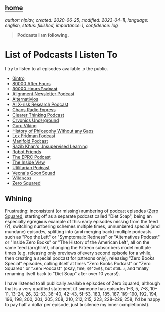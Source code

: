 [home](./index.md)
-------------------

*author: niplav, created: 2020-06-25, modified: 2023-04-11, language: english, status: finished, importance: 1, confidence: log*

> __Podcasts I am following.__

List of Podcasts I Listen To
=============================

I try to listen to all episodes available to the public.

* [0intro](https://0intro.dev/)
* [80000 After Hours](https://80000hours.org/after-hours-podcast/)
* [80000 Hours Podcast](https://80000hours.org/podcast/)
* [Alignment Newsletter Podcast](https://alignment-newsletter.libsyn.com/)
* [Alternativlos](https://alternativlos.org/)
* [AI X-risk Research Podcast](https://axrp.net)
* [Chaos Radio Express](https://cre.fm/)
* [Clearer Thinking Podcast](https://clearerthinkingpodcast.com)
* [Cryonics Underground](https://www.cryonicsunderground.com)
* [Guru Viking](https://www.guruviking.com/)
* [History of Philosophy Without any Gaps](https://historyofphilosophy.net/)
* [Lex Fridman Podcast](https://lexfridman.com/podcast)
* [Manifold Podcast](https://manifold1.com)
* [Razib Khan's Unsupervised Learning](https://razib.substack.com)
* [Robot Friends](https://soundcloud.com/user-557955426)
* [The EPRC Podcast](https://theeprc.podbean.com/)
* [The Inside View](https://theinsideview.ai/)
* [Utilitarian Podcast](https://anchor.fm/utilitarian)
* [Vecna's Goon Squad](https://anchor.fm/cassius-vecna/)
* [Wildness](https://www.wildanimalinitiative.org/wildness)
* [Zero Squared](https://dietsoap.podomatic.com/)

Whining
--------

Frustrating: inconsistent (or missing) numbering of podcast episodes
([Zero Squared](https://dietsoap.podomatic.com/), starting off as a
separate podcast called "Diet Soap", being an especially egregious
example of this: early episodes missing from the feed (?), switching
numbering schemes multiple times, unnumbered special (and mundane)
episodes, splitting into (and merging back) multiple podcasts such as
"Pop the Left" or "Symptomatic Redness" or "Alternatives Podcast" or
"Inside Zero Books" or "The History of the American Left", all on the
same feed (arrghhh!), changing the Patreon subscribers model multiple
times (e.g. releasing only previews of every second episode for a while,
then creating a special podcast for patreons only), releasing "Zero
Books Special" episodes, calling itself at times "Zero Books Podcast" or
"Zero Squared" or "Zero Podcast" (okay, fine, `$0^2=0$`, but still…),
and finally renaming itself back to "Diet Soap" after over 10 years!).

I have listened to all publically available episodes of Zero Squared,
although that is a very qualified statement (if someone has episodes
1–3, 5, 7–8, 10–11, 13–24, 26, 32–33, 36–40, 42–43, 51–53,
183, 185, 187, 189–190, 192, 194, 196, 198, 200, 203, 205, 208, 210,
212, 215, 223, 228–229, 258, I'd be happy to pay half a dollar per
episode, just to silence my inner completionist).
